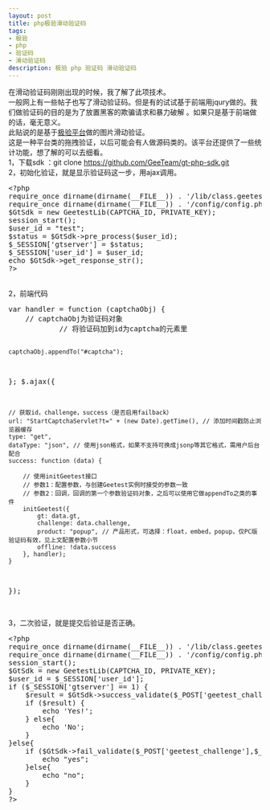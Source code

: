 ```yaml
---
layout: post
title: php极验滑动验证码
tags:
- 极验
- php
- 验证码
- 滑动验证码
description: 极验 php 验证码 滑动验证码
---
```

在滑动验证码刚刚出现的时候，我了解了此项技术。
<br>
一般网上有一些帖子也写了滑动验证码。但是有的试试基于前端用jqury做的。我们做验证码的目的是为了放置黑客的欺骗请求和暴力破解 。如果只是基于前端做的话，毫无意义。
<br>
此贴说的是基于<a href="http://www.geetest.com/" target="view_window">极验平台</a>做的图片滑动验证。
<br>
这是一种平台类的拖拽验证，以后可能会有人做源码类的。该平台还提供了一些统计功能，想了解的可以去细看。
<br>
1，下载sdk ：git clone https://github.com/GeeTeam/gt-php-sdk.git
<br>
2，初始化验证，就是显示验证码这一步，用ajax调用。
<br>
<div class="highlight-php"><div class="highlight"><pre><span></span><span class="cp">&lt;?php</span>
<span class="k">require_once</span> <span class="nb">dirname</span><span class="p">(</span><span class="nb">dirname</span><span class="p">(</span><span class="k">__FILE__</span><span class="p">))</span> <span class="o">.</span> <span class="s1">'/lib/class.geetestlib.php'</span><span class="p">;</span>
<span class="k">require_once</span> <span class="nb">dirname</span><span class="p">(</span><span class="nb">dirname</span><span class="p">(</span><span class="k">__FILE__</span><span class="p">))</span> <span class="o">.</span> <span class="s1">'/config/config.php'</span><span class="p">;</span>
<span class="nv">$GtSdk</span> <span class="o">=</span> <span class="k">new</span> <span class="nx">GeetestLib</span><span class="p">(</span><span class="nx">CAPTCHA_ID</span><span class="p">,</span> <span class="nx">PRIVATE_KEY</span><span class="p">);</span>
<span class="nb">session_start</span><span class="p">();</span>
<span class="nv">$user_id</span> <span class="o">=</span> <span class="s2">"test"</span><span class="p">;</span>
<span class="nv">$status</span> <span class="o">=</span> <span class="nv">$GtSdk</span><span class="o">-&gt;</span><span class="na">pre_process</span><span class="p">(</span><span class="nv">$user_id</span><span class="p">);</span>
<span class="nv">$_SESSION</span><span class="p">[</span><span class="s1">'gtserver'</span><span class="p">]</span> <span class="o">=</span> <span class="nv">$status</span><span class="p">;</span>
<span class="nv">$_SESSION</span><span class="p">[</span><span class="s1">'user_id'</span><span class="p">]</span> <span class="o">=</span> <span class="nv">$user_id</span><span class="p">;</span>
<span class="k">echo</span> <span class="nv">$GtSdk</span><span class="o">-&gt;</span><span class="na">get_response_str</span><span class="p">();</span>
<span class="cp">?&gt;</span><span class="x"></span>
</pre></div>
</div>
<br>
2，前端代码
<br>
<div class="code highlight-python"><div class="highlight"><pre><span></span>var handler = function (captchaObj) {
    // captchaObj为验证码对象
            // 将验证码加到id为captcha的元素里

    captchaObj.appendTo("#captcha");
};
$.ajax({

    // 获取id，challenge，success（是否启用failback）
    url: "StartCaptchaServlet?t=" + (new Date).getTime(), // 添加时间戳防止浏览器缓存
    type: "get",
    dataType: "json", // 使用json格式，如果不支持可换成jsonp等其它格式，需用户后台配合
    success: function (data) {

        // 使用initGeetest接口
        // 参数1：配置参数，与创建Geetest实例时接受的参数一致
        // 参数2：回调，回调的第一个参数验证码对象，之后可以使用它做appendTo之类的事件
        initGeetest({
            gt: data.gt,
            challenge: data.challenge,
            product: "popup", // 产品形式，可选择：float，embed，popup，仅PC版验证码有效，见上文配置参数小节
            offline: !data.success
        }, handler);
    }
});
</pre></div>
</div>
<br>
3，二次验证，就是提交后验证是否正确。
<div class="highlight-php"><div class="highlight"><pre><span></span><span class="cp">&lt;?php</span>
<span class="k">require_once</span> <span class="nb">dirname</span><span class="p">(</span><span class="nb">dirname</span><span class="p">(</span><span class="k">__FILE__</span><span class="p">))</span> <span class="o">.</span> <span class="s1">'/lib/class.geetestlib.php'</span><span class="p">;</span>
<span class="k">require_once</span> <span class="nb">dirname</span><span class="p">(</span><span class="nb">dirname</span><span class="p">(</span><span class="k">__FILE__</span><span class="p">))</span> <span class="o">.</span> <span class="s1">'/config/config.php'</span><span class="p">;</span>
<span class="nb">session_start</span><span class="p">();</span>
<span class="nv">$GtSdk</span> <span class="o">=</span> <span class="k">new</span> <span class="nx">GeetestLib</span><span class="p">(</span><span class="nx">CAPTCHA_ID</span><span class="p">,</span> <span class="nx">PRIVATE_KEY</span><span class="p">);</span>
<span class="nv">$user_id</span> <span class="o">=</span> <span class="nv">$_SESSION</span><span class="p">[</span><span class="s1">'user_id'</span><span class="p">];</span>
<span class="k">if</span> <span class="p">(</span><span class="nv">$_SESSION</span><span class="p">[</span><span class="s1">'gtserver'</span><span class="p">]</span> <span class="o">==</span> <span class="mi">1</span><span class="p">)</span> <span class="p">{</span>
    <span class="nv">$result</span> <span class="o">=</span> <span class="nv">$GtSdk</span><span class="o">-&gt;</span><span class="na">success_validate</span><span class="p">(</span><span class="nv">$_POST</span><span class="p">[</span><span class="s1">'geetest_challenge'</span><span class="p">],</span> <span class="nv">$_POST</span><span class="p">[</span><span class="s1">'geetest_validate'</span><span class="p">],</span> <span class="nv">$_POST</span><span class="p">[</span><span class="s1">'geetest_seccode'</span><span class="p">],</span> <span class="nv">$user_id</span><span class="p">);</span>
    <span class="k">if</span> <span class="p">(</span><span class="nv">$result</span><span class="p">)</span> <span class="p">{</span>
        <span class="k">echo</span> <span class="s1">'Yes!'</span><span class="p">;</span>
    <span class="p">}</span> <span class="k">else</span><span class="p">{</span>
        <span class="k">echo</span> <span class="s1">'No'</span><span class="p">;</span>
    <span class="p">}</span>
<span class="p">}</span><span class="k">else</span><span class="p">{</span>
    <span class="k">if</span> <span class="p">(</span><span class="nv">$GtSdk</span><span class="o">-&gt;</span><span class="na">fail_validate</span><span class="p">(</span><span class="nv">$_POST</span><span class="p">[</span><span class="s1">'geetest_challenge'</span><span class="p">],</span><span class="nv">$_POST</span><span class="p">[</span><span class="s1">'geetest_validate'</span><span class="p">],</span><span class="nv">$_POST</span><span class="p">[</span><span class="s1">'geetest_seccode'</span><span class="p">]))</span> <span class="p">{</span>
        <span class="k">echo</span> <span class="s2">"yes"</span><span class="p">;</span>
    <span class="p">}</span><span class="k">else</span><span class="p">{</span>
        <span class="k">echo</span> <span class="s2">"no"</span><span class="p">;</span>
    <span class="p">}</span>
<span class="p">}</span>
<span class="cp">?&gt;</span><span class="x"></span>
</pre></div>
</div>


